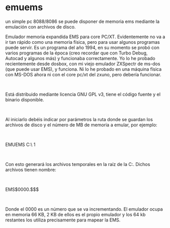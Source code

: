 # emuems
 un simple pc 8088/8086 se puede disponer de memoria ems mediante la emulación con archivos de disco.	
		
<p>Emulador memoria expandida EMS para core PC/XT. Evidentemente no va a ir tan rápido como una memoria física, pero para usar algunos programas puede servir.
Es un programa del año 1994, en su momento se probó con varios programas de la época (creo recordar que con Turbo Debug, Autocad y algunos más) y funcionaba correctamente. Yo lo he probado recientemente desde dosbox, con mi viejo emulador ZXSpectr de ms-dos (que puede usar EMS), y funciona. Ni lo he probado en una máquina física con MS-DOS ahora ni con el core pc/xt del zxuno, pero debería funcionar.</p>
<br>
<p>Está distribuido mediante licencia GNU GPL v3, tiene el código fuente y el binario disponible.</p>
<br>
<p>Al iniciarlo debéis indicar por parámetros la ruta donde se guardan los archivos de disco y el número de MB de memoria a emular, por ejemplo:</p>
<br>
<p>EMUEMS C:\ 1 </p>
<br>
<p>Con esto generará los archivos temporales en la raíz de la C:. Dichos archivos tienen nombre:</p>
<br>
<p>EMS$0000.$$$</p>
<br>
<p>Donde el 0000 es un número que se va incrementando.
El emulador ocupa en memoria 66 KB, 2 KB de ellos es el propio emulador y los 64 kb restantes los utiliza precisamente para mapear la EMS.</p>
